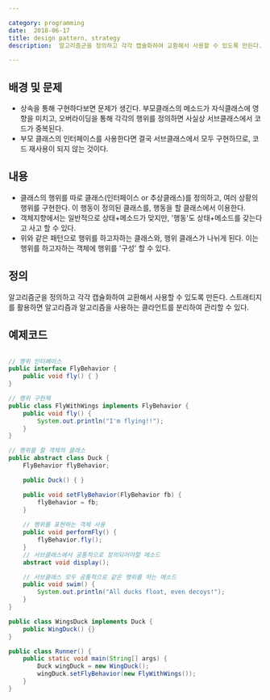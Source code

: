 ```yaml
---

category: programming
date:  2018-06-17
title: design pattern, strategy
description:  알고리즘군을 정의하고 각각 캡슐화하여 교환해서 사용할 수 있도록 만든다. 스트래티지를 활용하면 알고리즘과 알고리즘을 사용하는 클라언트를 분리하여 관리할 수 있다.

---
```


## 배경 및 문제

- 상속을 통해 구현하다보면 문제가 생긴다. 부모클래스의 메소드가 자식클래스에 영향을 미치고, 오버라이딩을 통해 각각의 행위를 정의하면 사실상 서브클래스에서 코드가 중복된다.
- 부모 클래스의 인터페이스를 사용한다면 결국 서브클래스에서 모두 구현하므로, 코드 재사용이 되지 않는 것이다.

## 내용

- 클래스의 행위를 따로 클래스(인터페이스 or 추상클래스)를 정의하고, 여러 상황의 행위를 구현한다. 이 행동이 정의된 클래스를, 행동을 할 클래스에서 이용한다.
- 객체지향에서는 일반적으로 상태+메소드가 맞지만, '행동'도 상태+메소드를 갖는다고 사고 할 수 있다.
- 위와 같은 패턴으로 행위를 하고자하는 클래스와, 행위 클래스가 나뉘게 된다. 이는 행위를 하고자하는 객체에 행위를 '구성' 할 수 있다.

## 정의

알고리즘군을 정의하고 각각 캡슐화하여 교환해서 사용할 수 있도록 만든다. 스트래티지를 활용하면 알고리즘과 알고리즘을 사용하는 클라언트를 분리하여 관리할 수 있다.

## 예제코드

```java

// 행위 인터페이스
public interface FlyBehavior {
    public void fly() { }
}

// 행위 구현체
public class FlyWithWings implements FlyBehavior {
    public void fly() {
        System.out.println("I'm flying!!");
    }
}

// 행위를 할 객체의 클래스
public abstract class Duck {
    FlyBehavior flyBehavior;

    public Duck() { }

    public void setFlyBehavior(FlyBehavior fb) {
        flyBehavior = fb;
    }
    
    // 행위를 표현하는 객체 사용
    public void performFly() {
        flyBehavior.fly();
    }
    // 서브클래스에서 공통적으로 정의되어야할 메소드
    abstract void display();

    // 서브클래스 모두 공통적으로 같은 행위를 하는 메소드
    public void swim() {
        System.out.println("All ducks float, even decoys!");
    }
}

public class WingsDuck implements Duck {
    public WingDuck() {}
}

public class Runner() {
    public static void main(String[] args) {
        Duck wingDuck = new WingDuck();
        wingDuck.setFlyBehavior(new FlyWithWings());
    }
}
```
